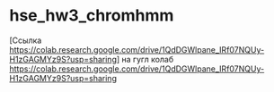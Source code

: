# hse_hw3_chromhmm

[Ссылка https://colab.research.google.com/drive/1QdDGWlpane_IRf07NQUy-H1zGAGMYz9S?usp=sharing] на гугл колаб https://colab.research.google.com/drive/1QdDGWlpane_IRf07NQUy-H1zGAGMYz9S?usp=sharing


